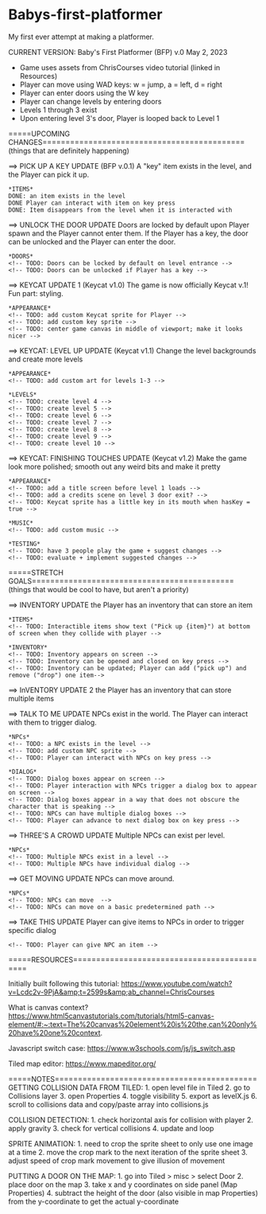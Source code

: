 # Babys-first-platformer
My first ever attempt at making a platformer. 


CURRENT VERSION: Baby's First Platformer (BFP) v.0 May 2, 2023
- Game uses assets from ChrisCourses video tutorial (linked in Resources)
- Player can move using WAD keys: w = jump, a = left, d = right
- Player can enter doors using the W key
- Player can change levels by entering doors
- Levels 1 through 3 exist
- Upon entering level 3's door, Player is looped back to Level 1

=====UPCOMING CHANGES============================================
                                (things that are definitely happening)

==> PICK UP A KEY UPDATE (BFP v.0.1)
    A "key" item exists in the level, and the Player can pick it up.

    *ITEMS* 
    DONE: an item exists in the level
    DONE Player can interact with item on key press
    DONE: Item disappears from the level when it is interacted with


==> UNLOCK THE DOOR UPDATE
    Doors are locked by default upon Player spawn and the Player cannot enter them. If the Player has a key, the door can be unlocked and the Player can enter the door.

    *DOORS*
    <!-- TODO: Doors can be locked by default on level entrance -->
    <!-- TODO: Doors can be unlocked if Player has a key -->


==> KEYCAT UPDATE 1 (Keycat v1.0)
    The game is now officially Keycat v.1! Fun part: styling.

    *APPEARANCE*
    <!-- TODO: add custom Keycat sprite for Player -->
    <!-- TODO: add custom key sprite -->
    <!-- TODO: center game canvas in middle of viewport; make it looks nicer -->
    
    
==> KEYCAT: LEVEL UP UPDATE (Keycat v1.1)
    Change the level backgrounds and create more levels

    *APPEARANCE*
    <!-- TODO: add custom art for levels 1-3 -->

    *LEVELS*
    <!-- TODO: create level 4 -->
    <!-- TODO: create level 5 -->
    <!-- TODO: create level 6 -->
    <!-- TODO: create level 7 -->
    <!-- TODO: create level 8 -->
    <!-- TODO: create level 9 -->
    <!-- TODO: create level 10 -->


==> KEYCAT: FINISHING TOUCHES UPDATE (Keycat v1.2)
    Make the game look more polished; smooth out any weird bits and make it pretty

    *APPEARANCE*
    <!-- TODO: add a title screen before level 1 loads -->
    <!-- TODO: add a credits scene on level 3 door exit? -->
    <!-- TODO: Keycat sprite has a little key in its mouth when hasKey = true -->

    *MUSIC*
    <!-- TODO: add custom music -->

    *TESTING*
    <!-- TODO: have 3 people play the game + suggest changes -->
    <!-- TODO: evaluate + implement suggested changes -->



=====STRETCH GOALS============================================
                    (things that would be cool to have, but aren't a priority)

==> INVENTORY UPDATE
    the Player has an inventory that can store an item

    *ITEMS*
    <!-- TODO: Interactible items show text ("Pick up {item}") at bottom of screen when they collide with player -->

    *INVENTORY*
    <!-- TODO: Inventory appears on screen -->
    <!-- TODO: Inventory can be opened and closed on key press -->
    <!-- TODO: Inventory can be updated; Player can add ("pick up") and remove ("drop") one item-->


==> InVENTORY UPDATE 2
    the Player has an inventory that can store multiple items
    <!-- TODO: Inventory can be updated; Player can add ("pick up") and remove ("drop") multiple items-->


==> TALK TO ME UPDATE
    NPCs exist in the world. The Player can interact with them to trigger dialog.

    *NPCs*
    <!-- TODO: a NPC exists in the level -->
    <!-- TODO: add custom NPC sprite -->
    <!-- TODO: Player can interact with NPCs on key press -->

    *DIALOG*
    <!-- TODO: Dialog boxes appear on screen -->
    <!-- TODO: Player interaction with NPCs trigger a dialog box to appear on screen -->
    <!-- TODO: Dialog boxes appear in a way that does not obscure the character that is speaking -->
    <!-- TODO: NPCs can have multiple dialog boxes -->
    <!-- TODO: Player can advance to next dialog box on key press -->


==> THREE'S A CROWD UPDATE
    Multiple NPCs can exist per level.

    *NPCs*
    <!-- TODO: Multiple NPCs exist in a level -->
    <!-- TODO: Multiple NPCs have individual dialog -->


==> GET MOVING UPDATE
    NPCs can move around.

    *NPCs*
    <!-- TODO: NPCs can move  -->
    <!-- TODO: NPCs can move on a basic predetermined path -->


==> TAKE THIS UPDATE
    Player can give items to NPCs in order to trigger specific dialog

    <!-- TODO: Player can give NPC an item -->



=====RESOURCES============================================

Initially built following this tutorial: 
    https://www.youtube.com/watch?v=Lcdc2v-9PjA&amp;t=2599s&amp;ab_channel=ChrisCourses

What is canvas context?
    https://www.html5canvastutorials.com/tutorials/html5-canvas-element/#:~:text=The%20canvas%20element%20is%20the,can%20only%20have%20one%20context.

Javascript switch case:
    https://www.w3schools.com/js/js_switch.asp

Tiled map editor:
    https://www.mapeditor.org/


=====NOTES============================================
GETTING COLLISION DATA FROM TILED:
    1. open level file in Tiled
    2. go to Collisions layer
    3. open Properties
    4. toggle visibility
    5. export as levelX.js
    6. scroll to collisions data and copy/paste array into collisions.js

COLLISION DETECTION:
    1. check horizontal axis for collision with player
    2. apply gravity
    3. check for vertical collisions
    4. update and loop

SPRITE ANIMATION:
    1. need to crop the sprite sheet to only use one image at a time
    2. move the crop mark to the next iteration of the sprite sheet
    3. adjust speed of crop mark movement to give illusion of movement

PUTTING A DOOR ON THE MAP:
    1. go into Tiled > misc > select Door
    2. place door on the map
    3. take x and y coordinates on side panel (Map Properties)
    4. subtract the height of the door (also visible in map Properties) from the y-coordinate to get the actual y-coordinate